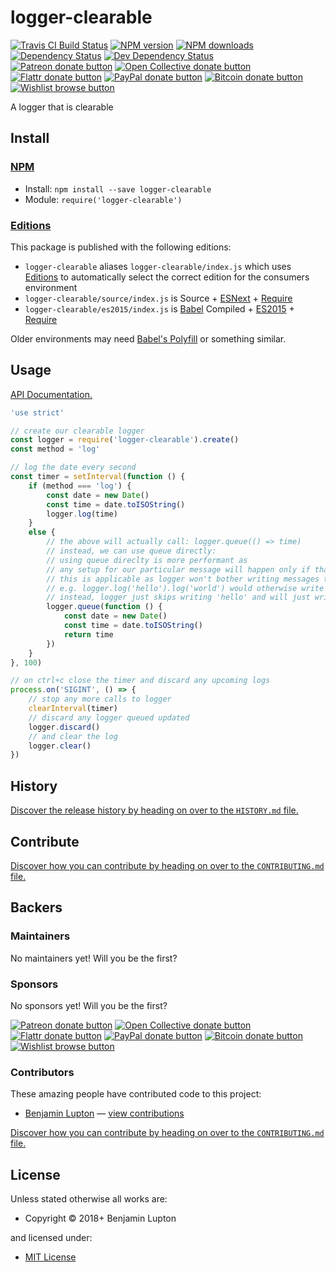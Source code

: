 <!-- TITLE/ -->

<h1>logger-clearable</h1>

<!-- /TITLE -->


<!-- BADGES/ -->

<span class="badge-travisci"><a href="http://travis-ci.org/bevry/logger-clearable" title="Check this project's build status on TravisCI"><img src="https://img.shields.io/travis/bevry/logger-clearable/master.svg" alt="Travis CI Build Status" /></a></span>
<span class="badge-npmversion"><a href="https://npmjs.org/package/logger-clearable" title="View this project on NPM"><img src="https://img.shields.io/npm/v/logger-clearable.svg" alt="NPM version" /></a></span>
<span class="badge-npmdownloads"><a href="https://npmjs.org/package/logger-clearable" title="View this project on NPM"><img src="https://img.shields.io/npm/dm/logger-clearable.svg" alt="NPM downloads" /></a></span>
<span class="badge-daviddm"><a href="https://david-dm.org/bevry/logger-clearable" title="View the status of this project's dependencies on DavidDM"><img src="https://img.shields.io/david/bevry/logger-clearable.svg" alt="Dependency Status" /></a></span>
<span class="badge-daviddmdev"><a href="https://david-dm.org/bevry/logger-clearable#info=devDependencies" title="View the status of this project's development dependencies on DavidDM"><img src="https://img.shields.io/david/dev/bevry/logger-clearable.svg" alt="Dev Dependency Status" /></a></span>
<br class="badge-separator" />
<span class="badge-patreon"><a href="https://patreon.com/bevry" title="Donate to this project using Patreon"><img src="https://img.shields.io/badge/patreon-donate-yellow.svg" alt="Patreon donate button" /></a></span>
<span class="badge-opencollective"><a href="https://opencollective.com/bevry" title="Donate to this project using Open Collective"><img src="https://img.shields.io/badge/open%20collective-donate-yellow.svg" alt="Open Collective donate button" /></a></span>
<span class="badge-flattr"><a href="https://flattr.com/profile/balupton" title="Donate to this project using Flattr"><img src="https://img.shields.io/badge/flattr-donate-yellow.svg" alt="Flattr donate button" /></a></span>
<span class="badge-paypal"><a href="https://bevry.me/paypal" title="Donate to this project using Paypal"><img src="https://img.shields.io/badge/paypal-donate-yellow.svg" alt="PayPal donate button" /></a></span>
<span class="badge-bitcoin"><a href="https://bevry.me/bitcoin" title="Donate once-off to this project using Bitcoin"><img src="https://img.shields.io/badge/bitcoin-donate-yellow.svg" alt="Bitcoin donate button" /></a></span>
<span class="badge-wishlist"><a href="https://bevry.me/wishlist" title="Buy an item on our wishlist for us"><img src="https://img.shields.io/badge/wishlist-donate-yellow.svg" alt="Wishlist browse button" /></a></span>

<!-- /BADGES -->


<!-- DESCRIPTION/ -->

A logger that is clearable

<!-- /DESCRIPTION -->


<!-- INSTALL/ -->

<h2>Install</h2>

<a href="https://npmjs.com" title="npm is a package manager for javascript"><h3>NPM</h3></a><ul>
<li>Install: <code>npm install --save logger-clearable</code></li>
<li>Module: <code>require('logger-clearable')</code></li></ul>

<h3><a href="https://github.com/bevry/editions" title="Editions are the best way to produce and consume packages you care about.">Editions</a></h3>

<p>This package is published with the following editions:</p>

<ul><li><code>logger-clearable</code> aliases <code>logger-clearable/index.js</code> which uses <a href="https://github.com/bevry/editions" title="Editions are the best way to produce and consume packages you care about.">Editions</a> to automatically select the correct edition for the consumers environment</li>
<li><code>logger-clearable/source/index.js</code> is Source + <a href="https://babeljs.io/docs/learn-es2015/" title="ECMAScript Next">ESNext</a> + <a href="https://nodejs.org/dist/latest-v5.x/docs/api/modules.html" title="Node/CJS Modules">Require</a></li>
<li><code>logger-clearable/es2015/index.js</code> is <a href="https://babeljs.io" title="The compiler for writing next generation JavaScript">Babel</a> Compiled + <a href="http://babeljs.io/docs/plugins/preset-es2015/" title="ECMAScript 2015">ES2015</a> + <a href="https://nodejs.org/dist/latest-v5.x/docs/api/modules.html" title="Node/CJS Modules">Require</a></li></ul>

<p>Older environments may need <a href="https://babeljs.io/docs/usage/polyfill/" title="A polyfill that emulates missing ECMAScript environment features">Babel's Polyfill</a> or something similar.</p>

<!-- /INSTALL -->


## Usage

[API Documentation.](http://master.logger-clearable.bevry.surge.sh/docs/)

``` javascript
'use strict'

// create our clearable logger
const logger = require('logger-clearable').create()
const method = 'log'

// log the date every second
const timer = setInterval(function () {
	if (method === 'log') {
		const date = new Date()
		const time = date.toISOString()
		logger.log(time)
	}
	else {
		// the above will actually call: logger.queue(() => time)
		// instead, we can use queue directly:
		// using queue direclty is more performant as
		// any setup for our particular message will happen only if that message will be written
		// this is applicable as logger won't bother writing messages that would be cleared instantly
		// e.g. logger.log('hello').log('world') would otherwise write 'hello' then have to clear it right away
		// instead, logger just skips writing 'hello' and will just write 'world'
		logger.queue(function () {
			const date = new Date()
			const time = date.toISOString()
			return time
		})
	}
}, 100)

// on ctrl+c close the timer and discard any upcoming logs
process.on('SIGINT', () => {
	// stop any more calls to logger
	clearInterval(timer)
	// discard any logger queued updated
	logger.discard()
	// and clear the log
	logger.clear()
})
```

<!-- HISTORY/ -->

<h2>History</h2>

<a href="https://github.com/bevry/logger-clearable/blob/master/HISTORY.md#files">Discover the release history by heading on over to the <code>HISTORY.md</code> file.</a>

<!-- /HISTORY -->


<!-- CONTRIBUTE/ -->

<h2>Contribute</h2>

<a href="https://github.com/bevry/logger-clearable/blob/master/CONTRIBUTING.md#files">Discover how you can contribute by heading on over to the <code>CONTRIBUTING.md</code> file.</a>

<!-- /CONTRIBUTE -->


<!-- BACKERS/ -->

<h2>Backers</h2>

<h3>Maintainers</h3>

No maintainers yet! Will you be the first?

<h3>Sponsors</h3>

No sponsors yet! Will you be the first?

<span class="badge-patreon"><a href="https://patreon.com/bevry" title="Donate to this project using Patreon"><img src="https://img.shields.io/badge/patreon-donate-yellow.svg" alt="Patreon donate button" /></a></span>
<span class="badge-opencollective"><a href="https://opencollective.com/bevry" title="Donate to this project using Open Collective"><img src="https://img.shields.io/badge/open%20collective-donate-yellow.svg" alt="Open Collective donate button" /></a></span>
<span class="badge-flattr"><a href="https://flattr.com/profile/balupton" title="Donate to this project using Flattr"><img src="https://img.shields.io/badge/flattr-donate-yellow.svg" alt="Flattr donate button" /></a></span>
<span class="badge-paypal"><a href="https://bevry.me/paypal" title="Donate to this project using Paypal"><img src="https://img.shields.io/badge/paypal-donate-yellow.svg" alt="PayPal donate button" /></a></span>
<span class="badge-bitcoin"><a href="https://bevry.me/bitcoin" title="Donate once-off to this project using Bitcoin"><img src="https://img.shields.io/badge/bitcoin-donate-yellow.svg" alt="Bitcoin donate button" /></a></span>
<span class="badge-wishlist"><a href="https://bevry.me/wishlist" title="Buy an item on our wishlist for us"><img src="https://img.shields.io/badge/wishlist-donate-yellow.svg" alt="Wishlist browse button" /></a></span>

<h3>Contributors</h3>

These amazing people have contributed code to this project:

<ul><li><a href="http://balupton.com">Benjamin Lupton</a> — <a href="https://github.com/bevry/logger-clearable/commits?author=balupton" title="View the GitHub contributions of Benjamin Lupton on repository bevry/logger-clearable">view contributions</a></li></ul>

<a href="https://github.com/bevry/logger-clearable/blob/master/CONTRIBUTING.md#files">Discover how you can contribute by heading on over to the <code>CONTRIBUTING.md</code> file.</a>

<!-- /BACKERS -->


<!-- LICENSE/ -->

<h2>License</h2>

Unless stated otherwise all works are:

<ul><li>Copyright &copy; 2018+ Benjamin Lupton</li></ul>

and licensed under:

<ul><li><a href="http://spdx.org/licenses/MIT.html">MIT License</a></li></ul>

<!-- /LICENSE -->
